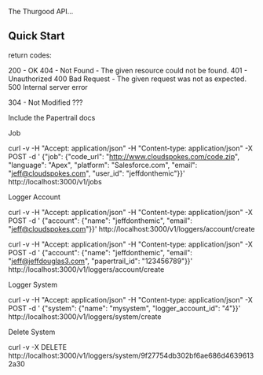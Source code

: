 The Thurgood API...

## Quick Start



return codes:

200 - OK
404 - Not Found - The given resource could not be found.
401 - Unauthorized
400 Bad Request - The given request was not as expected.
500 Internal server error

304 - Not Modified ???

Include the Papertrail docs 

Job

curl -v -H "Accept: application/json" -H "Content-type: application/json" -X POST -d ' {"job": {"code_url": "http://www.cloudspokes.com/code.zip", "language": "Apex", "platform": "Salesforce.com", "email": "jeff@cloudspokes.com", "user_id": "jeffdonthemic"}}'  http://localhost:3000/v1/jobs

Logger Account

curl -v -H "Accept: application/json" -H "Content-type: application/json" -X POST -d ' {"account": {"name": "jeffdonthemic", "email": "jeff@cloudspokes.com"}}'  http://localhost:3000/v1/loggers/account/create

curl -v -H "Accept: application/json" -H "Content-type: application/json" -X POST -d ' {"account": {"name": "jeffdonthemic", "email": "jeff@jeffdouglas3.com", "papertrail_id": "123456789"}}'  http://localhost:3000/v1/loggers/account/create

Logger System

curl -v -H "Accept: application/json" -H "Content-type: application/json" -X POST -d ' {"system": {"name": "mysystem",  "logger_account_id": "4"}}'  http://localhost:3000/v1/loggers/system/create

Delete System

curl -v -X DELETE http://localhost:3000/v1/loggers/system/9f27754db302bf6ae686d46396132a30
